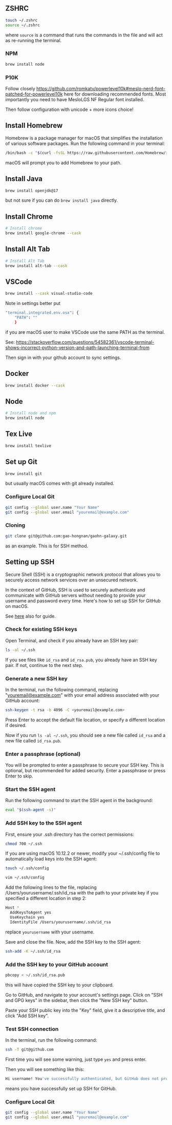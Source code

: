 ## ZSHRC

```bash
touch ~/.zshrc
source ~/.zshrc
```

where `source` is a command that runs the commands in the file and will act as
re-running the terminal.

### NPM

```bash
brew install node
```

### P10K

Follow closely
https://github.com/romkatv/powerlevel10k#meslo-nerd-font-patched-for-powerlevel10k
here for downloading recommended fonts. Most importantly you need to have
MesloLGS NF Regular font installed.

Then follow configuration with unicode + more icons choice!

## Install Homebrew

Homebrew is a package manager for macOS that simplifies the installation of
various software packages. Run the following command in your terminal:

```bash
/bin/bash -c "$(curl -fsSL https://raw.githubusercontent.com/Homebrew/install/HEAD/install.sh)"
```

macOS will prompt you to add Homebrew to your path.

## Install Java

```bash
brew install openjdk@17
```

but not sure if you can do `brew install java` directly.

## Install Chrome

```bash
# Install chrome
brew install google-chrome --cask
```

## Install Alt Tab

```bash
# Install Alt Tab
brew install alt-tab --cask
```

## VSCode

```bash
brew install --cask visual-studio-code
```

Note in settings better put

```bash
"terminal.integrated.env.osx": {
    "PATH": ""
    }
```

if you are macOS user to make VSCode use the same PATH as the terminal.

See:
https://stackoverflow.com/questions/54582361/vscode-terminal-shows-incorrect-python-version-and-path-launching-terminal-from

Then sign in with your github account to sync settings.

## Docker

```bash
brew install docker --cask
```

## Node

```bash
# Install node and npm
brew install node
```

## Tex Live

```bash
brew install texlive
```

## Set up Git

```bash
brew install git
```

but usually macOS comes with git already installed.

### Configure Local Git

```bash
git config --global user.name "Your Name"
git config --global user.email "youremail@example.com"
```

### Cloning

```bash
git clone git@github.com:gao-hongnan/gaohn-galaxy.git
```

as an example. This is for SSH method.

## Setting up SSH

Secure Shell (SSH) is a cryptographic network protocol that allows you to
securely access network services over an unsecured network.

In the context of GitHub, SSH is used to securely authenticate and communicate
with GitHub servers without needing to provide your username and password every
time. Here's how to set up SSH for GitHub on macOS.

See
[here](https://docs.github.com/en/authentication/connecting-to-github-with-ssh/generating-a-new-ssh-key-and-adding-it-to-the-ssh-agent)
also for guide.

### Check for existing SSH keys

Open Terminal, and check if you already have an SSH key pair:

```bash
ls -al ~/.ssh
```

If you see files like `id_rsa` and `id_rsa.pub`, you already have an SSH key
pair. If not, continue to the next step.

### Generate a new SSH key

In the terminal, run the following command, replacing "youremail@example.com"
with your email address associated with your GitHub account:

```bash
ssh-keygen -t rsa -b 4096 -C <youremail@example.com>
```

Press Enter to accept the default file location, or specify a different location
if desired.

Now if you run `ls -al ~/.ssh`, you should see a new file called `id_rsa` and a
new file called `id_rsa.pub`.

### Enter a passphrase (optional)

You will be prompted to enter a passphrase to secure your SSH key. This is
optional, but recommended for added security. Enter a passphrase or press Enter
to skip.

### Start the SSH agent

Run the following command to start the SSH agent in the background:

```bash
eval "$(ssh-agent -s)"
```

### Add SSH key to the SSH agent

First, ensure your .ssh directory has the correct permissions:

```bash
chmod 700 ~/.ssh
```

If you are using macOS 10.12.2 or newer, modify your ~/.ssh/config file to
automatically load keys into the SSH agent:

```bash
touch ~/.ssh/config
```

```bash
vim ~/.ssh/config
```

Add the following lines to the file, replacing /Users/yourusername/.ssh/id_rsa
with the path to your private key if you specified a different location in step
2:

```bash
Host *
  AddKeysToAgent yes
  UseKeychain yes
  IdentityFile /Users/yourusername/.ssh/id_rsa
```

replace `yourusername` with your username.

Save and close the file. Now, add the SSH key to the SSH agent:

```bash
ssh-add -K ~/.ssh/id_rsa
```

### Add the SSH key to your GitHub account

```bash
pbcopy < ~/.ssh/id_rsa.pub
```

this will have copied the SSH key to your clipboard.

Go to GitHub, and navigate to your account's settings page. Click on "SSH and
GPG keys" in the sidebar, then click the "New SSH key" button.

Paste your SSH public key into the "Key" field, give it a descriptive title, and
click "Add SSH key".

### Test SSH connection

In the terminal, run the following command:

```bash
ssh -T git@github.com
```

First time you will see some warning, just type `yes` and press enter.

Then you will see something like this:

```bash
Hi username! You've successfully authenticated, but GitHub does not provide shell access.
```

means you have successfully set up SSH for GitHub.

### Configure Local Git

```bash
git config --global user.name "Your Name"
git config --global user.email "youremail@example.com"
```
